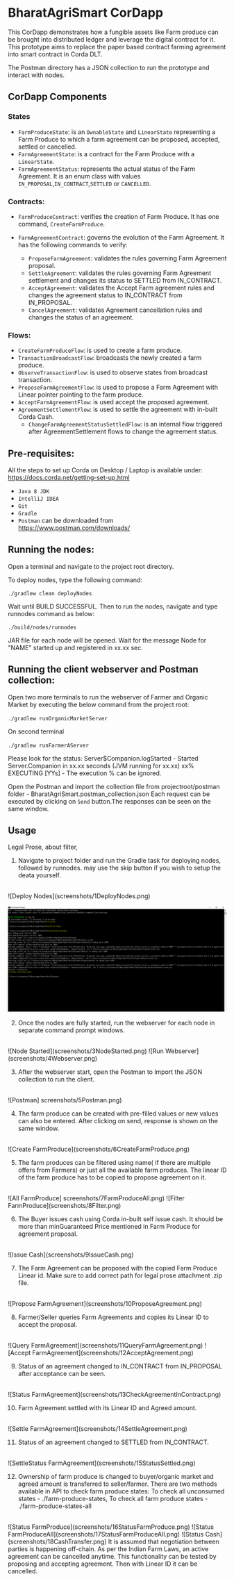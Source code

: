 # BharatAgriSmart CorDapp

This CorDapp demonstrates how a fungible assets like Farm produce can be brought into 
distributed ledger and leverage the digital contract for it. This prototype aims to 
replace the paper based contract farming agreement into smart contract in Corda DLT.

The Postman directory has a JSON collection to run the prototype and interact with nodes.

## CorDapp Components

### States
- `FarmProduceState`: is an `OwnableState` and `LinearState` representing a Farm Produce to which a farm agreement
can be proposed, accepted, settled or cancelled.
- `FarmAgreementState`: is a contract for the Farm Produce with a `LinearState`.
- `FarmAgreementStatus`: represents the actual status of the Farm Agreement. It is an enum class with values 
                        `IN_PROPOSAL`,`IN_CONTRACT`,`SETTLED` or `CANCELLED`.
### Contracts:
- `FarmProduceContract`: verifies the creation of Farm Produce. It has one command, `CreateFarmProduce`.

- `FarmAgreementContract`: governs the evolution of the Farm Agreement. It has the following commands to verify:
    - `ProposeFarmAgreement`: validates the rules governing Farm Agreement proposal.
    - `SettleAgreement`: validates the rules governing Farm Agreement settlement and changes its status to SETTLED from IN_CONTRACT.
    - `AcceptAgreement`: validates the Accept Farm agreement rules and changes the agreement status to IN_CONTRACT from IN_PROPOSAL.
    - `CancelAgreement`: validates Agreement cancellation rules and changes the status of an agreement.
### Flows:
- `CreateFarmProduceFlow`: is used to create a farm produce.
- `TransactionBroadcastFlow`: broadcasts the newly created a farm produce.
- `ObserveTransactionFlow`: is used to observe states from broadcast transaction.
- `ProposeFarmAgreementFlow`: is used to propose a Farm Agreement with Linear pointer pointing to the farm produce.
- `AcceptFarmAgreementFlow`: is used accept the proposed agreement.
- `AgreementSettlementFlow`: is used to settle the agreement with in-built Corda Cash.
    - `ChangeFarmAgreementStatusSettledFlow`: is an internal flow triggered after AgreementSettlement flows to change the agreement status.

## Pre-requisites:
All the steps to set up Corda on Desktop / Laptop is available under:
  https://docs.corda.net/getting-set-up.html
   - `Java 8 JDK`
   - `IntelliJ IDEA`
   - `Git`
   - `Gradle`
   - `Postman` can be downloaded from https://www.postman.com/downloads/
## Running the nodes:
Open a terminal and navigate to the project root directory.

To deploy nodes, type the following command:
```
./gradlew clean deployNodes
```
Wait until BUILD SUCCESSFUL. Then to run the nodes, navigate and type runnodes command as below:
```
./build/nodes/runnodes
```
JAR file for each node will be opened. Wait for the message Node for "NAME" started up and registered in xx.xx sec.
## Running the client webserver and Postman collection:
Open two more terminals to run the webserver of Farmer and Organic Market by executing the below command from the project root:

`./gradlew runOrganicMarketServer`

On second terminal

`./gradlew runFarmerAServer`

Please look for the status:
 Server$Companion.logStarted - Started Server.Companion in xx.xx seconds (JVM running for xx.xx)
 xx% EXECUTING [YYs] - The execution % can be ignored.
 
Open the Postman and import the collection file from projectroot/postman folder -  BharatAgriSmart.postman_collection.json
Each request can be executed by clicking on `Send` button.The responses can be seen on the same window. 
## Usage

Legal Prose, about filter, 
1. Navigate to project folder and run the Gradle task for deploying nodes, followed by runnodes.
may use the skip button if you wish to setup the deata yourself.
<br>
![Deploy Nodes](screenshots/1DeployNodes.png)

![Run Nodes](screenshots/2RunNodes.png)

2. Once the nodes are fully started, run the webserver for each node in separate command prompt windows.
 <br> 
![Node Started](screenshots/3NodeStarted.png)
![Run Webserver](screenshots/4Webserver.png)

3. After the webserver start, open the Postman to import the JSON collection to run the client.
<br>
![Postman] screenshots/5Postman.png)

4. The farm produce can be created with pre-filled values or new values can also be entered. After clicking on send,
response is shown on the same window.
<br>
![Create FarmProduce](screenshots/6CreateFarmProduce.png)

5. The farm produces can be filtered using name( if there are multiple offers from Farmers) or just all the available 
farm produces. The linear ID of the farm produce has to be copied to propose agreement on it.
<br>
![All FarmProduce] screenshots/7FarmProduceAll.png)
![Filter FarmProduce](screenshots/8Filter.png)

6. The Buyer issues cash using Corda in-built self issue cash. It should be more than minGuaranteed Price mentioned in
Farm Produce for agreement proposal.
<br>
![Issue Cash](screenshots/9IssueCash.png)

7. The Farm Agreement can be proposed with the copied Farm Produce Linear id. Make sure to add correct path for legal
prose attachment .zip file.
<br>
![Propose FarmAgreement](screenshots/10ProposeAgreement.png)

8. Farmer/Seller queries Farm Agreements and copies its Linear ID to accept the proposal.
<br>
![Query FarmAgreement](screenshots/11QueryFarmAgreement.png)
![Accept FarmAgreement](screenshots/12AcceptAgreement.png)

9. Status of an agreement changed to IN_CONTRACT from IN_PROPOSAL after acceptance can be seen.
<br>
![Status FarmAgreement](screenshots/13CheckAgreementInContract.png)

10. Farm Agreement settled with its Linear ID and Agreed amount.
<br> 
![Settle FarmAgreement](screenshots/14SettleAgreement.png)

11. Status of an agreement changed to SETTLED from IN_CONTRACT.
<br>
![SettleStatus FarmAgreement](screenshots/15StatusSettled.png)

12. Ownership of farm produce is changed to buyer/organic market and agreed amount is transferred to seller/farmer.
There are two methods available in API to check farm produce states: 
To check all unconsumed states - ./farm-produce-states, 
To check all farm produce states - ./farm-produce-states-all
<br> 
![Status FarmProduce](screenshots/16StatusFarmProduce.png)
![Status FarmProduceAll](screenshots/17StatusFarmProduceAll.png)
![Status Cash](screenshots/18CashTransfer.png)
It is assumed that negotiation between parties is happening off-chain.
As per the Indian Farm Laws, an active agreement can be cancelled anytime. This functionality can be tested by
proposing and accepting agreement. Then with Linear ID it can be cancelled.
